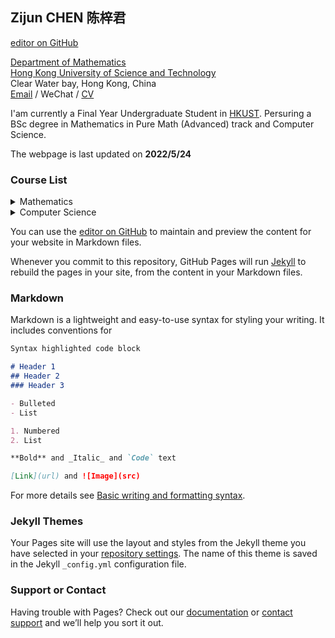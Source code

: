 ## Zijun CHEN 陈梓君

[editor on GitHub](https://github.com/zchendg/zchendg.github.io/edit/main/index.md)

[Department of Mathematics](https://www.math.hkust.edu.hk/)<br>
[Hong Kong University of Science and Technology](https://hkust.edu.hk/zh-hans)<br>
Clear Water bay, Hong Kong, China<br>
[Email](718908213@qq.com) / WeChat / [CV](https://github.com/zchendg/zchendg.github.io/blob/main/CV_4.0.pdf)


I'am currently a Final Year Undergraduate Student in [HKUST](https://hkust.edu.hk/zh-hans). Persuring a BSc degree in Mathematics in Pure Math (Advanced) track and Computer Science.

The webpage is last updated on **2022/5/24**

### Course List
<details>
<summary>Mathematics</summary>
<pre><code>
MATH 6050H: Topics in Analysis and Related Issues;
MATH 5412: Advanced Probability Theory II;
MATH 5431: Advanced Mathematical Statistics I;
MATH 5011: Advanced Real Analysis I;
MATH 5230: Differential Topology
MATH 4984Y: Independent Study: Message Passing Algorithms for Compressed Sensing;
MATH 4984P: Independent Study: A Course on Approximate Message Passing;
MATH 4225: Topology;
MATH 4141: Number Theory and Applications;
MATH 4052: Partial Differential Equations;
MATH 4033: Calculus on Manifolds;
MATH 4023: Complex Analysis;
MATH 3343: Combinatorial Analysis;
MATH 3312: Numerical Analysis;
MATH 3131: Honors in Linear and Abstract Algebra II;
MATH 3043: Honors Real Analysis;
MATH 2431: Honors Probability;
MATH 2352: Differential Equations;
MATH 2131: Honors in Linear and Abstract Algebra I;
MATH 2043: Honors Mathematical Analysis;
MATH 2023: Multivariable Calculus;
MATH 1024: Honors Calculus II;
MATH 1023: Honors Calculus I;
</code></pre>
</details>

<details>
<summary>Computer Science</summary>
<pre><code>

</code></pre>
</details>

<div STYLE="page-break-after: always;"></div>


You can use the [editor on GitHub](https://github.com/zchendg/zchendg.github.io/edit/main/index.md) to maintain and preview the content for your website in Markdown files.

Whenever you commit to this repository, GitHub Pages will run [Jekyll](https://jekyllrb.com/) to rebuild the pages in your site, from the content in your Markdown files.

### Markdown

Markdown is a lightweight and easy-to-use syntax for styling your writing. It includes conventions for

```markdown
Syntax highlighted code block

# Header 1
## Header 2
### Header 3

- Bulleted
- List

1. Numbered
2. List

**Bold** and _Italic_ and `Code` text

[Link](url) and ![Image](src)
```

For more details see [Basic writing and formatting syntax](https://docs.github.com/en/github/writing-on-github/getting-started-with-writing-and-formatting-on-github/basic-writing-and-formatting-syntax).

### Jekyll Themes

Your Pages site will use the layout and styles from the Jekyll theme you have selected in your [repository settings](https://github.com/zchendg/zchendg.github.io/settings/pages). The name of this theme is saved in the Jekyll `_config.yml` configuration file.

### Support or Contact

Having trouble with Pages? Check out our [documentation](https://docs.github.com/categories/github-pages-basics/) or [contact support](https://support.github.com/contact) and we’ll help you sort it out.

